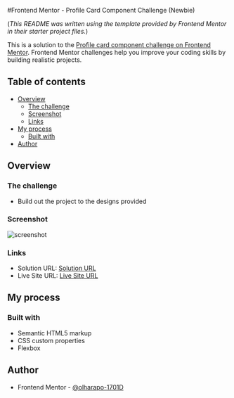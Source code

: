 #Frontend Mentor - Profile Card Component Challenge (Newbie)

(*This README was written using the template provided by Frontend Mentor in their starter project files.*)

This is a solution to the [Profile card component challenge on Frontend Mentor](https://www.frontendmentor.io/challenges/profile-card-component-cfArpWshJ). Frontend Mentor challenges help you improve your coding skills by building realistic projects. 

## Table of contents

- [Overview](#overview)
  - [The challenge](#the-challenge)
  - [Screenshot](#screenshot)
  - [Links](#links)
- [My process](#my-process)
  - [Built with](#built-with)
- [Author](#author)

## Overview

### The challenge

- Build out the project to the designs provided

### Screenshot

![screenshot](https://github.com/olharapo-1701D/frontend-mentor-profile-card-component/tree/main/screenshot/screenshot.png)

### Links

- Solution URL: [Solution URL](https://github.com/olharapo-1701D/frontend-mentor-profile-card-component)
- Live Site URL: [Live Site URL](https://olharapo-1701d.github.io/frontend-mentor-profile-card-component/)

## My process

### Built with

- Semantic HTML5 markup
- CSS custom properties
- Flexbox

## Author

- Frontend Mentor - [@olharapo-1701D](https://www.frontendmentor.io/profile/olharapo-1701D)
